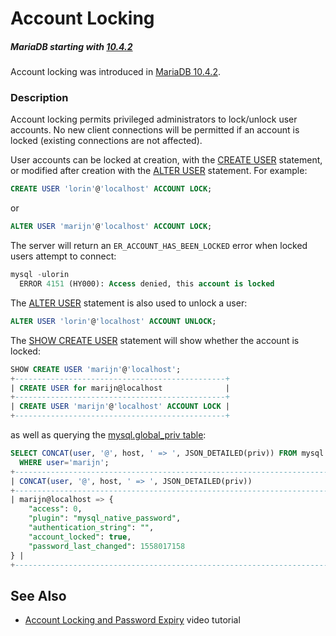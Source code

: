 # Account Locking

##### MariaDB starting with [10.4.2](/kb/en/mariadb-1042-release-notes/)

Account locking was introduced in [MariaDB 10.4.2](/kb/en/mariadb-1042-release-notes/).

### Description

Account locking permits privileged administrators to lock/unlock user accounts. No new client connections will be permitted if an account is locked (existing connections are not affected).

User accounts can be locked at creation, with the [CREATE USER](/sql-statements-structure/sql-statements/account-management-sql-commands/create-user/) statement, or modified after creation with the [ALTER USER](/sql-statements-structure/sql-statements/account-management-sql-commands/alter-user/) statement. For example:

```sql
CREATE USER 'lorin'@'localhost' ACCOUNT LOCK;
```

or

```sql
ALTER USER 'marijn'@'localhost' ACCOUNT LOCK;
```

The server will return an `ER_ACCOUNT_HAS_BEEN_LOCKED` error when locked users attempt to connect:

```sql
mysql -ulorin
  ERROR 4151 (HY000): Access denied, this account is locked
```

The [ALTER USER](/sql-statements-structure/sql-statements/account-management-sql-commands/alter-user/) statement is also used to unlock a user:

```sql
ALTER USER 'lorin'@'localhost' ACCOUNT UNLOCK;
```

The [SHOW CREATE USER](/sql-statements-structure/sql-statements/administrative-sql-statements/show/show-create-user/) statement will show whether the account is locked:

```sql
SHOW CREATE USER 'marijn'@'localhost';
+-----------------------------------------------+
| CREATE USER for marijn@localhost              |
+-----------------------------------------------+
| CREATE USER 'marijn'@'localhost' ACCOUNT LOCK |
+-----------------------------------------------+
```

as well as querying the [mysql.global_priv table](/kb/en/mysqlglobal_priv-table/):

```sql
SELECT CONCAT(user, '@', host, ' => ', JSON_DETAILED(priv)) FROM mysql.global_priv 
  WHERE user='marijn';
+--------------------------------------------------------------------------------------+
| CONCAT(user, '@', host, ' => ', JSON_DETAILED(priv))                                 |
+--------------------------------------------------------------------------------------+
| marijn@localhost => {
    "access": 0,
    "plugin": "mysql_native_password",
    "authentication_string": "",
    "account_locked": true,
    "password_last_changed": 1558017158
} |
+--------------------------------------------------------------------------------------+
```

## See Also

- [Account Locking and Password Expiry](https://www.youtube.com/watch?v=AWM_fWZ3XIw) video tutorial